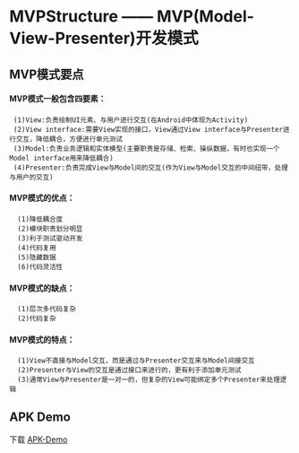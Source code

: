 # MVPStructure —— MVP(Model-View-Presenter)开发模式

## MVP模式要点 ##
#### MVP模式一般包含四要素： ####
     (1)View:负责绘制UI元素、与用户进行交互(在Android中体现为Activity)
     (2)View interface:需要View实现的接口，View通过View interface与Presenter进行交互，降低耦合，方便进行单元测试
     (3)Model:负责业务逻辑和实体模型(主要职责是存储、检索、操纵数据，有时也实现一个Model interface用来降低耦合)
     (4)Presenter:负责完成View与Model间的交互(作为View与Model交互的中间纽带，处理与用户的交互)

#### MVP模式的优点： ####
      (1)降低耦合度
      (2)模块职责划分明显
      (3)利于测试驱动开发
      (4)代码复用
      (5)隐藏数据
      (6)代码灵活性

#### MVP模式的缺点： ####
      (1)层次多代码复杂
      (2)代码复杂

#### MVP模式的特点： ####
      (1)View不直接与Model交互，而是通过与Presenter交互来与Model间接交互
      (2)Presenter与View的交互是通过接口来进行的，更有利于添加单元测试
      (3)通常View与Presenter是一对一的，但复杂的View可能绑定多个Presenter来处理逻辑

## APK Demo ##

下载 [APK-Demo](https://github.com/HenleyLee/MVPStructure/raw/master/app/app-release.apk)

